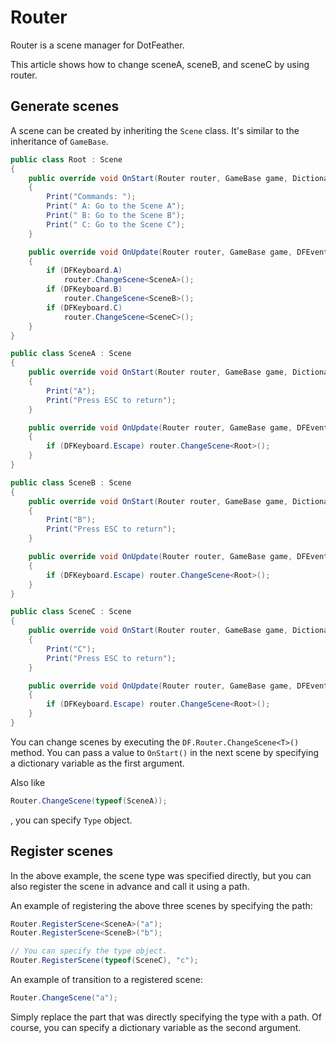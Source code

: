 # Router

Router is a scene manager for DotFeather.

This article shows how to change sceneA, sceneB, and sceneC by using router.

## Generate scenes

A scene can be created by inheriting the `Scene` class. It's similar to the inheritance of `GameBase`.

```cs
public class Root : Scene
{
	public override void OnStart(Router router, GameBase game, Dictionary<string, object> args)
	{
		Print("Commands: ");
		Print(" A: Go to the Scene A");
		Print(" B: Go to the Scene B");
		Print(" C: Go to the Scene C");
	}

	public override void OnUpdate(Router router, GameBase game, DFEventArgs e)
	{
		if (DFKeyboard.A)
			router.ChangeScene<SceneA>();
		if (DFKeyboard.B)
			router.ChangeScene<SceneB>();
		if (DFKeyboard.C)
			router.ChangeScene<SceneC>();
	}
}
```

```cs
public class SceneA : Scene
{
	public override void OnStart(Router router, GameBase game, Dictionary<string, object> args)
	{
		Print("A");
		Print("Press ESC to return");
	}

	public override void OnUpdate(Router router, GameBase game, DFEventArgs e)
	{
		if (DFKeyboard.Escape) router.ChangeScene<Root>();
	}
}
```

```cs
public class SceneB : Scene
{
	public override void OnStart(Router router, GameBase game, Dictionary<string, object> args)
	{
		Print("B");
		Print("Press ESC to return");
	}

	public override void OnUpdate(Router router, GameBase game, DFEventArgs e)
	{
		if (DFKeyboard.Escape) router.ChangeScene<Root>();
	}
}
```

```cs
public class SceneC : Scene
{
	public override void OnStart(Router router, GameBase game, Dictionary<string, object> args)
	{
		Print("C");
		Print("Press ESC to return");
	}

	public override void OnUpdate(Router router, GameBase game, DFEventArgs e)
	{
		if (DFKeyboard.Escape) router.ChangeScene<Root>();
	}
}
```

You can change scenes by executing the `DF.Router.ChangeScene<T>()` method. You can pass a value to `OnStart()` in the next scene by specifying a dictionary variable as the first argument.

Also like

```cs
Router.ChangeScene(typeof(SceneA));
```
, you can specify `Type` object.

## Register scenes

In the above example, the scene type was specified directly, but you can also register the scene in advance and call it using a path.

An example of registering the above three scenes by specifying the path:

```cs
Router.RegisterScene<SceneA>("a");
Router.RegisterScene<SceneB>("b");

// You can specify the type object.
Router.RegisterScene(typeof(SceneC), "c");
```

An example of transition to a registered scene:

```cs
Router.ChangeScene("a");
```

Simply replace the part that was directly specifying the type with a path. Of course, you can specify a dictionary variable as the second argument.
